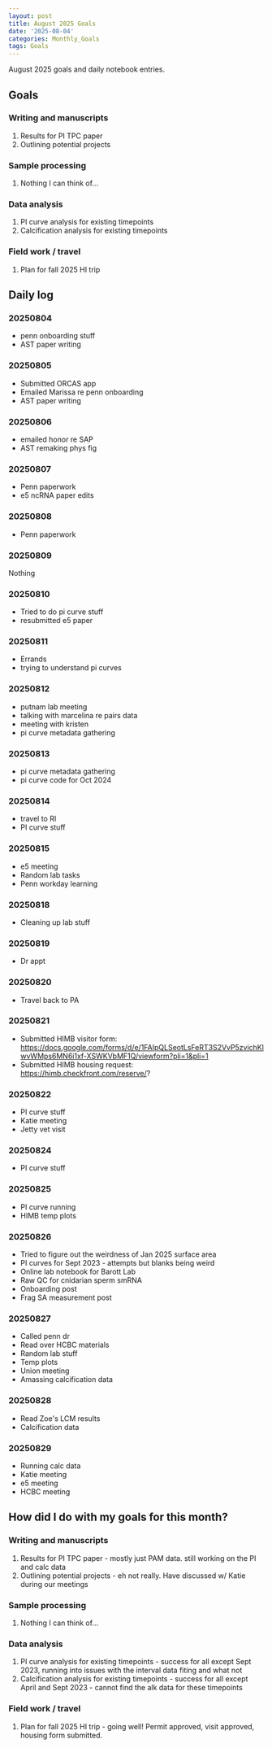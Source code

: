 ```yaml
---
layout: post
title: August 2025 Goals
date: '2025-08-04'
categories: Monthly_Goals
tags: Goals
---
```


August 2025 goals and daily notebook entries.

## Goals

### Writing and manuscripts 

1. Results for PI TPC paper 
2. Outlining potential projects

### Sample processing

1. Nothing I can think of...

### Data analysis

1. PI curve analysis for existing timepoints 
2. Calcification analysis for existing timepoints 

### Field work / travel 

1. Plan for fall 2025 HI trip 

## Daily log 

### 20250804

- penn onboarding stuff 
- AST paper writing 

### 20250805

- Submitted ORCAS app 
- Emailed Marissa re penn onboarding 
- AST paper writing 

### 20250806

- emailed honor re SAP 
- AST remaking phys fig 

### 20250807

- Penn paperwork 
- e5 ncRNA paper edits 

### 20250808

- Penn paperwork 

### 20250809 

Nothing 

### 20250810

- Tried to do pi curve stuff 
- resubmitted e5 paper 

### 20250811

- Errands 
- trying to understand pi curves 

### 20250812

- putnam lab meeting 
- talking with marcelina re pairs data 
- meeting with kristen 
- pi curve metadata gathering 

### 20250813

- pi curve metadata gathering 
- pi curve code for Oct 2024 

### 20250814

- travel to RI 
- PI curve stuff 

### 20250815

- e5 meeting 
- Random lab tasks 
- Penn workday learning 

### 20250818 

- Cleaning up lab stuff 

### 20250819 

- Dr appt 

### 20250820 

- Travel back to PA

### 20250821

- Submitted HIMB visitor form: https://docs.google.com/forms/d/e/1FAIpQLSeotLsFeRT3S2VvP5zvichKlwvWMps6MN6i1xf-XSWKVbMF1Q/viewform?pli=1&pli=1
- Submitted HIMB housing request: https://himb.checkfront.com/reserve/?

### 20250822

- PI curve stuff 
- Katie meeting 
- Jetty vet visit 

### 20250824

- PI curve stuff 

### 20250825 

- PI curve running 
- HIMB temp plots 

### 20250826

- Tried to figure out the weirdness of Jan 2025 surface area 
- PI curves for Sept 2023 - attempts but blanks being weird
- Online lab notebook for Barott Lab 
- Raw QC for cnidarian sperm smRNA
- Onboarding post 
- Frag SA measurement post 

### 20250827

- Called penn dr 
- Read over HCBC materials 
- Random lab stuff 
- Temp plots 
- Union meeting 
- Amassing calcification data 

### 20250828

- Read Zoe's LCM results 
- Calcification data 

### 20250829

- Running calc data 
- Katie meeting 
- e5 meeting 
- HCBC meeting 

## How did I do with my goals for this month? 

### Writing and manuscripts 

1. Results for PI TPC paper - mostly just PAM data. still working on the PI and calc data 
2. Outlining potential projects - eh not really. Have discussed w/ Katie during our meetings 

### Sample processing

1. Nothing I can think of...

### Data analysis

1. PI curve analysis for existing timepoints - success for all except Sept 2023, running into issues with the interval data fiting and what not 
2. Calcification analysis for existing timepoints - success for all except April and Sept 2023 - cannot find the alk data for these timepoints 

### Field work / travel 

1. Plan for fall 2025 HI trip - going well! Permit approved, visit approved, housing form submitted. 

